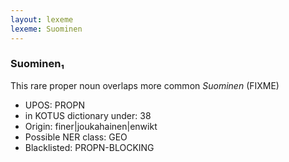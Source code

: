 ```yaml
---
layout: lexeme
lexeme: Suominen
---
```


###  Suominen₁

This rare proper noun overlaps more common *Suominen* (FIXME)
* UPOS:  PROPN
* in KOTUS dictionary under:  38
* Origin:  finer|joukahainen|enwikt
* Possible NER class:  GEO
* Blacklisted:  PROPN-BLOCKING


